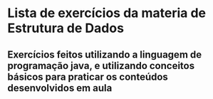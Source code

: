 # Lista de exercícios da materia de Estrutura de Dados

## Exercícios feitos utilizando a linguagem de programação java, e utilizando conceitos básicos para praticar os conteúdos desenvolvidos em aula